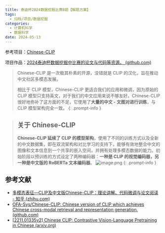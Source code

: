 ```yaml
---
title: 泰迪杯2024数据挖掘比赛B题【解题方案】
tags:
  - 归档/项目/数据挖掘
categories:
  - 计算机科学
  - 数据科学
date: 2024-05-13
---
```


参考项目：[Chinese-CLIP](https://github.com/OFA-Sys/Chinese-CLIP)

项目作品：[2024泰迪杯数据挖掘中比赛的论文与代码等资源。 (github.com)](https://github.com/JayChou404/DataMning-Taidibei-B-2024)

> Chinese-CLIP 是一次极其朴素的开源，没错就是 CLIP 的汉化，旨在推动中文社区多模态发展。
>
> 相比于 CLIP 模型，Chinese-CLIP 更适合我们的应用和微调，因为原始的 CLIP 模型只支持英文，对于我们的中文应用来说不够友好。Chinese-CLIP 很好地弥补了这方面的不足，它使用了**大量的中文 - 文图对进行训练**，与 CLIP 模型架构完全一致。
{: .prompt-info }

> ## 关于 Chinese-CLIP
>
> **Chinese-CLIP 延续了 CLIP 的模型架构**，使用了不同的训练方式以及全新的中文数据集，即在双流架构和对比学习的支持下，能够有效地整合中文的图像和文本信息到一个共享的嵌入空间，并拥有处理多模态数据的能力。初始阶段以预训练的方式设定了两种编码器：**一种是 CLIP 的视觉编码器，另一种是中文版的 RoBERTa 文本编码器**。
> ![image.png](https://s2.loli.net/2024/05/13/HqsU1RPaWzXrl6m.png)
{: .prompt-info }

## 参考文献

- [多模态表征—CLIP及中文版Chinese-CLIP：理论讲解、代码微调与论文阅读 - 知乎 (zhihu.com)](https://zhuanlan.zhihu.com/p/690361706)
- [OFA-Sys/Chinese-CLIP: Chinese version of CLIP which achieves Chinese cross-modal retrieval and representation generation. (github.com)](https://github.com/OFA-Sys/Chinese-CLIP)
- [[2211.01335v2] Chinese CLIP: Contrastive Vision-Language Pretraining in Chinese (arxiv.org)](https://arxiv.org/abs/2211.01335v2)
